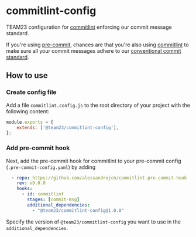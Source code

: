 # commitlint-config

TEAM23 configuration for [commitlint](https://commitlint.js.org/) enforcing our commit message standard.

If you're using [pre-commit](https://pre-commit.com/), chances are that you're also using [commitlint](https://commitlint.js.org/) to make sure all your commit messages adhere to our [conventional commit standard](https://confluence.team23.de/display/AP/Commit+Standard). 

## How to use

### Create config file

Add a file `commitlint.config.js` to the root directory of your project with the following content: 

```js
module.exports = {
    extends: ['@team23/commitlint-config'],
};
```

### Add pre-commit hook

Next, add the pre-commit hook for commitlint to your pre-commit config (`.pre-commit-config.yaml`) by adding

```yaml
  - repo: https://github.com/alessandrojcm/commitlint-pre-commit-hook
    rev: v9.0.0
    hooks:
      - id: commitlint
        stages: [commit-msg]
        additional_dependencies:
          - "@team23/commitlint-config@1.0.0"
```

Specify the version of `@team23/commitlint-config` you want to use in the `additional_dependencies`.
